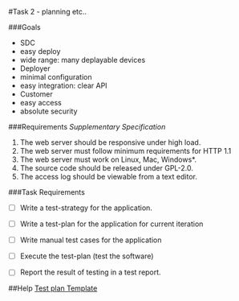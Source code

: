 #Task 2 - planning etc..

###Goals
- SDC
 - easy deploy
 - wide range: many deplayable devices
- Deployer
 - minimal configuration
 - easy integration: clear API
- Customer
 - easy access
 - absolute security

###Requirements
*Supplementary Specification*
1. The web server should be responsive under high load.
2. The web server must follow minimum requirements for HTTP 1.1
3. The web server must work on Linux, Mac, Windows*.
4. The source code should be released under GPL-2.0.
5. The access log should be viewable from a text editor.


###Task Requirements
- [ ] Write a test-strategy for the application.
- [ ] Write a test-plan for the application for current iteration
- [ ] Write manual test cases for the application
- [ ] Execute the test-plan (test the software)
- [ ] Report the result of testing in a test report.


##Help
[Test plan Template](http://upedu.org/templates/cs/TEST/upedu_ex_tstpl.pdf)